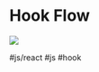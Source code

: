 # Hook Flow
![](https://raw.githubusercontent.com/donavon/hook-flow/master/hook-flow.png)



#js/react #js #hook 
